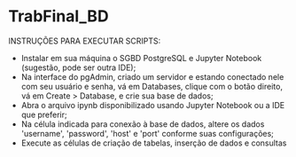 # TrabFinal_BD
INSTRUÇÕES PARA EXECUTAR SCRIPTS:

- Instalar em sua máquina o SGBD PostgreSQL e Jupyter Notebook (sugestão, pode ser outra IDE);
- Na interface do pgAdmin, criado um servidor e estando conectado nele com seu usuário e senha, vá em Databases, clique com o botão direito, vá em Create > Database, e crie sua base de dados;
- Abra o arquivo ipynb disponibilizado usando Jupyter Notebook ou a IDE que preferir;
- Na célula indicada para conexão à base de dados, altere os dados 'username', 'password', 'host' e 'port' conforme suas configurações;
- Execute as células de criação de tabelas, inserção de dados e consultas
